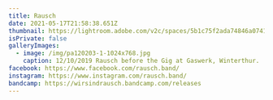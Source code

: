 ```yaml
---
title: Rausch
date: 2021-05-17T21:58:38.651Z
thumbnail: https://lightroom.adobe.com/v2c/spaces/5b1c75f2ada74846a0741c4a57d6251e/assets/7957d45f6e77f93262cbdccf28476edc/revisions/e9ca92579ac941f091379c094ef7bef6/renditions/3079927d1850f118cc1aeda66c276d17
isPrivate: false
galleryImages:
  - image: /img/pa120203-1-1024x768.jpg
    caption: 12/10/2019 Rausch before the Gig at Gaswerk, Winterthur.
facebook: https://www.facebook.com/rausch.band/
instagram: https://www.instagram.com/rausch.band/
bandcamp: https://wirsindrausch.bandcamp.com/releases
---
```

